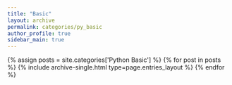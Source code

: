 ```yaml
---
title: "Basic"
layout: archive
permalink: categories/py_basic
author_profile: true
sidebar_main: true
---
```



{% assign posts = site.categories['Python Basic'] %}
{% for post in posts %} {% include archive-single.html type=page.entries_layout %} {% endfor %}